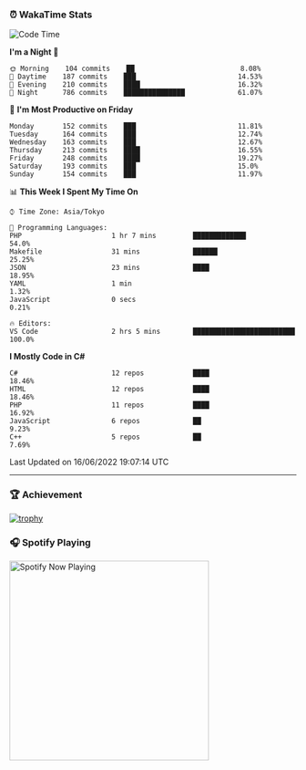 ### ⏰ WakaTime Stats


<!--START_SECTION:waka-->
![Code Time](http://img.shields.io/badge/Code%20Time-0%20secs-blue)

**I'm a Night 🦉** 

```text
🌞 Morning    104 commits    ██                          8.08% 
🌆 Daytime    187 commits    ███                         14.53% 
🌃 Evening    210 commits    ████                        16.32% 
🌙 Night      786 commits    ███████████████             61.07%

```
📅 **I'm Most Productive on Friday** 

```text
Monday       152 commits    ███                         11.81% 
Tuesday      164 commits    ███                         12.74% 
Wednesday    163 commits    ███                         12.67% 
Thursday     213 commits    ████                        16.55% 
Friday       248 commits    ████                        19.27% 
Saturday     193 commits    ███                         15.0% 
Sunday       154 commits    ███                         11.97%

```


📊 **This Week I Spent My Time On** 

```text
⌚︎ Time Zone: Asia/Tokyo

💬 Programming Languages: 
PHP                      1 hr 7 mins         █████████████               54.0% 
Makefile                 31 mins             ██████                      25.25% 
JSON                     23 mins             ████                        18.95% 
YAML                     1 min                                           1.32% 
JavaScript               0 secs                                          0.21%

🔥 Editors: 
VS Code                  2 hrs 5 mins        █████████████████████████   100.0%

```

**I Mostly Code in C#** 

```text
C#                       12 repos            ████                        18.46% 
HTML                     12 repos            ████                        18.46% 
PHP                      11 repos            ████                        16.92% 
JavaScript               6 repos             ██                          9.23% 
C++                      5 repos             ██                          7.69%

```



 Last Updated on 16/06/2022 19:07:14 UTC
<!--END_SECTION:waka-->

---

### 🏆 Achievement

[![trophy](https://github-profile-trophy.vercel.app/?username=Slime-hatena&theme=flat&no-bg=true&no-frame=true&column=8)](https://github.com/ryo-ma/github-profile-trophy)

### 🎧 Spotify Playing

[<img src="https://spotify-now-playing-slime-hatena.vercel.app/api/spotify-playing" alt="Spotify Now Playing" width="350" />](https://open.spotify.com/user/slime_hatena)

<!--
**Slime-hatena/Slime-hatena** is a ✨ _special_ ✨ repository because its `README.md` (this file) appears on your GitHub profile.

Here are some ideas to get you started:

- 🔭 I’m currently working on ...
- 🌱 I’m currently learning ...
- 👯 I’m looking to collaborate on ...
- 🤔 I’m looking for help with ...
- 💬 Ask me about ...
- 📫 How to reach me: ...
- 😄 Pronouns: ...
- ⚡ Fun fact: ...
-->
